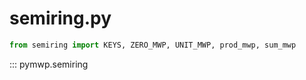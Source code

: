 # semiring.py

```python
from semiring import KEYS, ZERO_MWP, UNIT_MWP, prod_mwp, sum_mwp
```

::: pymwp.semiring